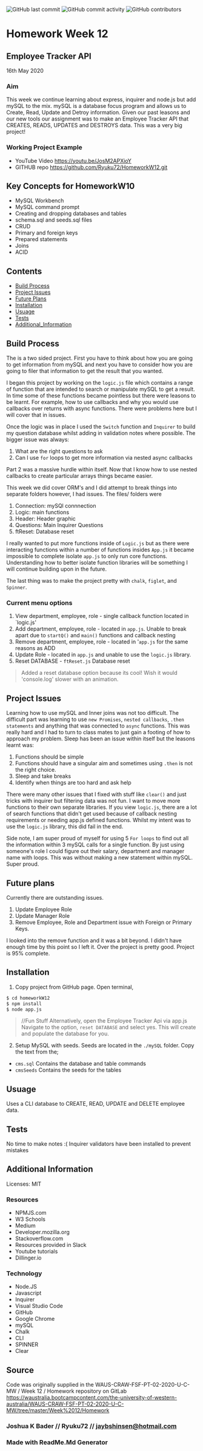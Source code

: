 ![GitHub last commit](https://img.shields.io/github/last-commit/Ryuku72/HomeworkW12?style=for-the-badge)
![GitHub commit activity](https://img.shields.io/github/commit-activity/y/Ryuku72/HomeworkW12?style=for-the-badge)
![GitHub contributors](https://img.shields.io/github/contributors/Ryuku72/HomeworkW12?style=for-the-badge)


# Homework Week 12 
## Employee Tracker API
16th May 2020


### Aim
This week we continue learning about express, inquirer and node.js but add mySQL to the mix. mySQL is a database focus program and allows us to Create, Read, Update and Detroy information. Given our past leasons and our new tools our assignment was to make an Employee Tracker API that CREATES, READS, UPDATES and DESTROYS data. This was a very big project!


### Working Project Example
* YouTube Video https://youtu.be/JosM2APXioY
* GITHUB repo https://github.com/Ryuku72/HomeworkW12.git


## Key Concepts for HomeworkW10
- MySQL Workbench
- MySQL command prompt
- Creating and dropping databases and tables
- schema.sql and seeds.sql files
- CRUD
- Primary and foreign keys
- Prepared statements
- Joins
- ACID

 
## Contents
* [Build Process](#Build_Process)
* [Project Issues](#Project_Issues)
* [Future Plans](#future)
* [Installation](#Installation)
* [Usuage](#Usuage)
* [Tests](#Tests)
* [Additional_Information](#Additional_Information)



<a name="Build_Process">

## Build Process 

The is a two sided project. First you have to think about how you are going to get information from mySQL and next you have to consider how you are going to filer that information to get the result that you wanted.

I began this project by working on the `logic.js` file which contains a range of function that are intended to search or manipulate mySQL to get a result. In time some of these functions became pointless but there were leasons to be learnt. For example, how to use callbacks and why you would use callbacks over returns with async functions. There were problems here but I will cover that in issues. 

Once the logic was in place I used the `Switch` function and `Inquirer` to build my question database whilst adding in validation notes where possible. The bigger issue was always: 
1. What are the right questions to ask
2. Can I use `for` loops to get more information via nested async callbacks

Part 2 was a massive hurdle within itself. Now that I know how to use nested callbacks to create particular arrays things became easier.

This week we did cover ORM's and I did attempt to break things into separate folders however, I had issues. The files/ folders were
1. Connection: mySQl connnection
2. Logic: main functions
3. Header: Header graphic
4. Questions: Main Inquirer Questions
5. ftReset: Database reset

I really wanted to put more functions inside of `Logic.js` but as there were interacting functions within a number of functions insides `App.js` it became impossible to complete isolate `app.js` to only run core functions. Understanding how to better isolate function libraries will be something I will continue building upon in the future. 

The last thing was to make the project pretty with `chalk`, `figlet`, and `Spinner`. 

### Current menu options
1. View department, employee, role - single callback function located in `logic.js'
2. Add department, employee, role - located in `app.js`. Unable to break apart due to `startQ()` and `main()` functions and callback nesting 
3. Remove department, employee, role - located in '`app.js` for the same reasons as ADD
4. Update Role - located in `app.js` and unable to use the `logic.js` library.
5. Reset DATABASE - `ftReset.js` Database reset

> Added a reset database option because its cool! Wish it would 'console.log' slower with an animation. 

<a name="Project_Issues">

## Project Issues

Learning how to use mySQL and Inner joins was not too difficult. The difficult part was learning to use `new Promises`, `nested callbacks`, `.then statements` and anything that was connected to `async` functions. This was really hard and I had to turn to class mates to just gain a footing of how to approach my problem. Sleep has been an issue within itself but the leasons learnt was:
1. Functions should be simple
2. Functions should have a singular aim and sometimes using `.then` is not the right choice.
3. Sleep and take breaks
4. Identify when things are too hard and ask help

There were many other issues that I fixed with stuff like `clear()` and just tricks with inquirer but filtering data was not fun. I want to move more functions to their own separate libraries. If you view `logic.js`, there are a lot of search functions that didn't get used because of callback nesting requirements or needing app.js defined functions. Whilst my intent was to use the `logic.js` library, this did fail in the end.

Side note, I am super proud of myself for using 5 `For loops` to find out all the information within 3 mySQL calls for a single function. By just using someone's role I could figure out their salary, department and manager name with loops. This was without making a new statement within mySQL. Super proud.

<a name="future">

## Future plans

Currently there are outstanding issues.

1. Update Employee Role
2. Update Manager Role
3. Remove Employee, Role and Department issue with Foreign or Primary Keys.

I looked into the remove function and it was a bit beyond. I didn't have enough time by this point so I left it. Over the project is pretty good.
Project is 95% complete. 

<a name="Installation">

## Installation 
1. Copy project from GitHub page. Open terminal, 

```sh
$ cd homeworkW12
$ npm install
$ node app.js
```

> //Fun Stuff
> Alternatively, open the Employee Tracker Api via app.js
> Navigate to the option, `reset DATABASE` and select yes. This will create and populate the database for you.

2. Setup MySQL with seeds. Seeds are located in the `./mySQL` folder. Copy the text from the; 

- `cms.sql` Contains the database and table commands
- `cmsSeeds` Contains the seeds for the tables 


<a name="Usuage">

## Usuage 
Uses a CLI database to CREATE, READ, UPDATE and DELETE employee data.

<a name="Tests">


## Tests
No time to make notes :(
Inquirer validators have been installed to prevent mistakes


<a name="Additional_Information">

## Additional Information
Licenses: MIT

### Resources
* NPMJS.com
* W3 Schools
* Medium
* Developer.mozilla.org
* Stackoverflow.com
* Resources provided in Slack
* Youtube tutorials
* Dillinger.io

### Technology
* Node.JS
* Javascript
* Inquirer
* Visual Studio Code
* GitHub
* Google Chrome
* mySQL
* Chalk
* CLI
* SPINNER
* Clear



## Source
Code was originally supplied in the WAUS-CRAW-FSF-PT-02-2020-U-C-MW / Week 12 / Homework repository on GitLab https://waustralia.bootcampcontent.com/the-university-of-western-australia/WAUS-CRAW-FSF-PT-02-2020-U-C-MW/tree/master/Week%2012/Homework

### Joshua K Bader // Ryuku72 // jaybshinsen@hotmail.com
### Made with ReadMe.Md Generator 
